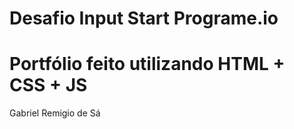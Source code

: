# Desafio Input Start Programe.io
# Portfólio feito utilizando HTML + CSS + JS
Gabriel Remigio de Sá
